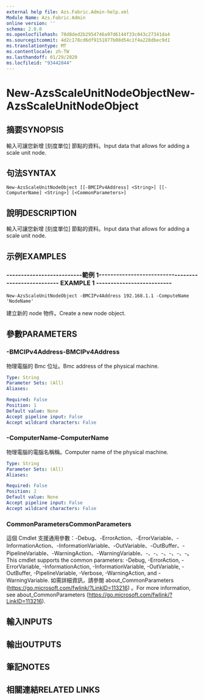 ```yaml
---
external help file: Azs.Fabric.Admin-help.xml
Module Name: Azs.Fabric.Admin
online version: ''
schema: 2.0.0
ms.openlocfilehash: 70d8ded2b2954746a97d6144f33c043c27341da4
ms.sourcegitcommit: 4d2c178cd6df9151877b08d54c1f4a228dbec9d1
ms.translationtype: MT
ms.contentlocale: zh-TW
ms.lasthandoff: 01/29/2020
ms.locfileid: "93442844"
---
```

# <span data-ttu-id="df17e-101">New-AzsScaleUnitNodeObject</span><span class="sxs-lookup"><span data-stu-id="df17e-101">New-AzsScaleUnitNodeObject</span></span>

## <span data-ttu-id="df17e-102">摘要</span><span class="sxs-lookup"><span data-stu-id="df17e-102">SYNOPSIS</span></span>
<span data-ttu-id="df17e-103">輸入可讓您新增 [刻度單位] 節點的資料。</span><span class="sxs-lookup"><span data-stu-id="df17e-103">Input data that allows for adding a scale unit node.</span></span>

## <span data-ttu-id="df17e-104">句法</span><span class="sxs-lookup"><span data-stu-id="df17e-104">SYNTAX</span></span>

```
New-AzsScaleUnitNodeObject [[-BMCIPv4Address] <String>] [[-ComputerName] <String>] [<CommonParameters>]
```

## <span data-ttu-id="df17e-105">說明</span><span class="sxs-lookup"><span data-stu-id="df17e-105">DESCRIPTION</span></span>
<span data-ttu-id="df17e-106">輸入可讓您新增 [刻度單位] 節點的資料。</span><span class="sxs-lookup"><span data-stu-id="df17e-106">Input data that allows for adding a scale unit node.</span></span>

## <span data-ttu-id="df17e-107">示例</span><span class="sxs-lookup"><span data-stu-id="df17e-107">EXAMPLES</span></span>

### <span data-ttu-id="df17e-108">--------------------------範例 1--------------------------</span><span class="sxs-lookup"><span data-stu-id="df17e-108">-------------------------- EXAMPLE 1 --------------------------</span></span>
```
New-AzsScaleUnitNodeObject -BMCIPv4Address 192.168.1.1 -ComputeName 'NodeName'
```

<span data-ttu-id="df17e-109">建立新的 node 物件。</span><span class="sxs-lookup"><span data-stu-id="df17e-109">Create a new node object.</span></span>

## <span data-ttu-id="df17e-110">參數</span><span class="sxs-lookup"><span data-stu-id="df17e-110">PARAMETERS</span></span>

### <span data-ttu-id="df17e-111">-BMCIPv4Address</span><span class="sxs-lookup"><span data-stu-id="df17e-111">-BMCIPv4Address</span></span>
<span data-ttu-id="df17e-112">物理電腦的 Bmc 位址。</span><span class="sxs-lookup"><span data-stu-id="df17e-112">Bmc address of the physical machine.</span></span>

```yaml
Type: String
Parameter Sets: (All)
Aliases: 

Required: False
Position: 1
Default value: None
Accept pipeline input: False
Accept wildcard characters: False
```

### <span data-ttu-id="df17e-113">-ComputerName</span><span class="sxs-lookup"><span data-stu-id="df17e-113">-ComputerName</span></span>
<span data-ttu-id="df17e-114">物理電腦的電腦名稱稱。</span><span class="sxs-lookup"><span data-stu-id="df17e-114">Computer name of the physical machine.</span></span>

```yaml
Type: String
Parameter Sets: (All)
Aliases: 

Required: False
Position: 2
Default value: None
Accept pipeline input: False
Accept wildcard characters: False
```

### <span data-ttu-id="df17e-115">CommonParameters</span><span class="sxs-lookup"><span data-stu-id="df17e-115">CommonParameters</span></span>
<span data-ttu-id="df17e-116">這個 Cmdlet 支援通用參數：-Debug、-ErrorAction、-ErrorVariable、-InformationAction、-InformationVariable、-OutVariable、-OutBuffer、-PipelineVariable、-WarningAction、-WarningVariable、-、-、-、-、-、-。</span><span class="sxs-lookup"><span data-stu-id="df17e-116">This cmdlet supports the common parameters: -Debug, -ErrorAction, -ErrorVariable, -InformationAction, -InformationVariable, -OutVariable, -OutBuffer, -PipelineVariable, -Verbose, -WarningAction, and -WarningVariable.</span></span> <span data-ttu-id="df17e-117">如需詳細資訊，請參閱 about_CommonParameters (https://go.microsoft.com/fwlink/?LinkID=113216) 。</span><span class="sxs-lookup"><span data-stu-id="df17e-117">For more information, see about_CommonParameters (https://go.microsoft.com/fwlink/?LinkID=113216).</span></span>

## <span data-ttu-id="df17e-118">輸入</span><span class="sxs-lookup"><span data-stu-id="df17e-118">INPUTS</span></span>

## <span data-ttu-id="df17e-119">輸出</span><span class="sxs-lookup"><span data-stu-id="df17e-119">OUTPUTS</span></span>

## <span data-ttu-id="df17e-120">筆記</span><span class="sxs-lookup"><span data-stu-id="df17e-120">NOTES</span></span>

## <span data-ttu-id="df17e-121">相關連結</span><span class="sxs-lookup"><span data-stu-id="df17e-121">RELATED LINKS</span></span>

